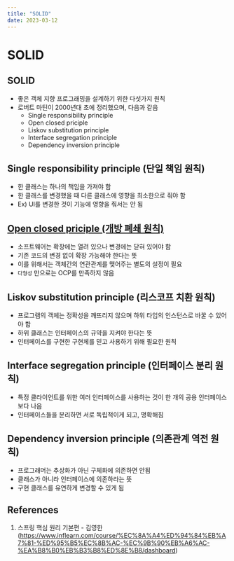 ```yaml
---
title: "SOLID"
date: 2023-03-12
---
```


# SOLID

## SOLID

- 좋은 객체 지향 프로그래밍을 설계하기 위한 다섯가지 원칙
- 로버트 마틴이 2000년대 초에 정리했으며, 다음과 같음
  - Single responsibility principle
  - Open closed priciple
  - Liskov substitution principle
  - Interface segregation principle
  - Dependency inversion principle

## Single responsibility principle (단일 책임 원칙)

- 한 클래스는 하나의 책임을 가져야 함
- 한 클래스를 변경했을 때 다른 클래스에 영향을 최소한으로 줘야 함
- Ex) UI를 변경한 것이 기능에 영향을 줘서는 안 됨

## [Open closed priciple (개방 폐쇄 원칙)](/contents/2023-01/2023-01-28.md)

- 소프트웨어는 확장에는 열려 있으나 변경에는 닫혀 있어야 함
- 기존 코드의 변경 없이 확장 가능해야 한다는 뜻
- 이를 위해서는 객체간의 연관관계를 맺어주는 별도의 설정이 필요
- `다형성` 만으로는 OCP를 만족하지 않음

## Liskov substitution principle (리스코프 치환 원칙)

- 프로그램의 객체는 정확성을 깨뜨리지 않으며 하위 타입의 인스턴스로 바꿀 수 있어야 함
- 하위 클래스는 인터페이스의 규약을 지켜야 한다는 뜻
- 인터페이스를 구현한 구현체를 믿고 사용하기 위해 필요한 원칙

## Interface segregation principle (인터페이스 분리 원칙)

- 특정 클라이언트를 위한 여러 인터페이스를 사용하는 것이 한 개의 공용 인터페이스보다 나음
- 인터페이스들을 분리하면 서로 독립적이게 되고, 명확해짐

## Dependency inversion principle (의존관계 역전 원칙)

- 프로그래머는 추상화가 아닌 구체화에 의존하면 안됨
- 클래스가 아니라 인터페이스에 의존하라는 뜻
- 구현 클래스를 유연하게 변경할 수 있게 됨

## References

1. 스프링 핵심 원리 기본편 - 김영한 (https://www.inflearn.com/course/%EC%8A%A4%ED%94%84%EB%A7%81-%ED%95%B5%EC%8B%AC-%EC%9B%90%EB%A6%AC-%EA%B8%B0%EB%B3%B8%ED%8E%B8/dashboard)
